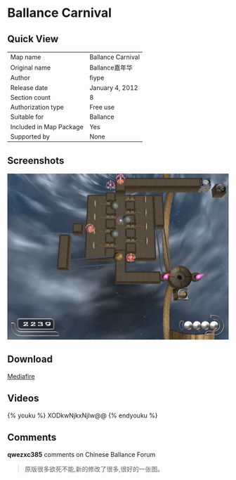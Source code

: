 # Ballance Carnival

## Quick View

|||
|:---|:---|
|Map name|Ballance Carnival|
|Original name|Ballance嘉年华|
|Author|fiype|
|Release date|January 4, 2012|
|Section count|8|
|Authorization type|Free use|
|Suitable for|Ballance|
|Included in Map Package|Yes|
|Supported by|None|

## Screenshots

![img](../../../assets/customMapIndex/ballanceCarnival.jpg)


## Download

[Mediafire](https://www.mediafire.com/download/zpk912aennctbfq)


## Videos

{% youku %} XODkwNjkxNjIw@@ {% endyouku %}


## Comments

**qwezxc385** comments on Chinese Ballance Forum

> 原版很多欲死不能,新的修改了很多,很好的一张图。

